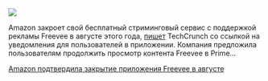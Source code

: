 <!--2025-07-03 13:49:45-->
<div class="yb">
  <div class="rss habr"><img src="https://habrastorage.org/webt/3y/e8/ns/3ye8nsaxfwplpepfzfhhhtfahsa.jpeg" /><p>Amazon закроет свой бесплатный стриминговый сервис с поддержкой рекламы Freevee в августе этого года, <a href="https://techcrunch.com/2025/07/02/amazon-is-shutting-down-its-freevee-app-in-august/" rel="noopener noreferrer nofollow">пишет</a> TechCrunch со ссылкой на уведомления для пользователей в приложении. Компания предложила пользователям продолжить просмотр контента Freevee в Prime... <p class="titl"><a href="https://habr.com/ru/news/924700/?utm_source=habrahabr&utm_medium=rss&utm_campaign=924700">Amazon подтвердила закрытие приложения Freevee в августе</a></p></div>
</div>
